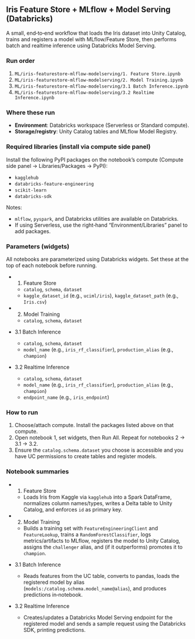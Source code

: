 ## Iris Feature Store + MLflow + Model Serving (Databricks)

A small, end‑to‑end workflow that loads the Iris dataset into Unity Catalog, trains and registers a model with MLflow/Feature Store, then performs batch and realtime inference using Databricks Model Serving.

### Run order
1. `ML/iris-featurestore-mlflow-modelserving/1. Feature Store.ipynb`
2. `ML/iris-featurestore-mlflow-modelserving/2. Model Training.ipynb`
3. `ML/iris-featurestore-mlflow-modelserving/3.1 Batch Inference.ipynb`
4. `ML/iris-featurestore-mlflow-modelserving/3.2 Realtime Inference.ipynb`

### Where these run
- **Environment**: Databricks workspace (Serverless or Standard compute).
- **Storage/registry**: Unity Catalog tables and MLflow Model Registry.

### Required libraries (install via compute side panel)
Install the following PyPI packages on the notebook’s compute (Compute side panel → Libraries/Packages → PyPI):
- `kagglehub`
- `databricks-feature-engineering`
- `scikit-learn`
- `databricks-sdk`

Notes:
- `mlflow`, `pyspark`, and Databricks utilities are available on Databricks.
- If using Serverless, use the right‑hand “Environment/Libraries” panel to add packages.

### Parameters (widgets)
All notebooks are parameterized using Databricks widgets. Set these at the top of each notebook before running.

- 1. Feature Store
  - `catalog`, `schema`, `dataset`
  - `kaggle_dataset_id` (e.g., `uciml/iris`), `kaggle_dataset_path` (e.g., `Iris.csv`)

- 2. Model Training
  - `catalog`, `schema`, `dataset`

- 3.1 Batch Inference
  - `catalog`, `schema`, `dataset`
  - `model_name` (e.g., `iris_rf_classifier`), `production_alias` (e.g., `champion`)

- 3.2 Realtime Inference
  - `catalog`, `schema`, `dataset`
  - `model_name` (e.g., `iris_rf_classifier`), `production_alias` (e.g., `champion`)
  - `endpoint_name` (e.g., `iris_endpoint`)

### How to run
1. Choose/attach compute. Install the packages listed above on that compute.
2. Open notebook 1, set widgets, then Run All. Repeat for notebooks 2 → 3.1 → 3.2.
3. Ensure the `catalog.schema.dataset` you choose is accessible and you have UC permissions to create tables and register models.

### Notebook summaries
- 1. Feature Store
  - Loads Iris from Kaggle via `kagglehub` into a Spark DataFrame, normalizes column names/types, writes a Delta table to Unity Catalog, and enforces `id` as primary key.

- 2. Model Training
  - Builds a training set with `FeatureEngineeringClient` and `FeatureLookup`, trains a `RandomForestClassifier`, logs metrics/artifacts to MLflow, registers the model to Unity Catalog, assigns the `challenger` alias, and (if it outperforms) promotes it to `champion`.

- 3.1 Batch Inference
  - Reads features from the UC table, converts to pandas, loads the registered model by alias (`models:/catalog.schema.model_name@alias`), and produces predictions in‑notebook.

- 3.2 Realtime Inference
  - Creates/updates a Databricks Model Serving endpoint for the registered model and sends a sample request using the Databricks SDK, printing predictions.
